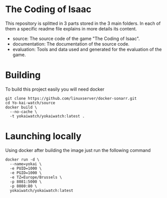 # The Coding of Isaac
This repository is splitted in 3 parts stored in the 3 main folders. In each of them a specific readme file explains in more details its content.

- source: The source code of the game "The Coding of Isaac".
- documentation: The documentation of the source code.
- evaluation: Tools and data used and generated for the evaluation of the game.

# Building
To build this project easily you will need docker

```
git clone https://github.com/linuxserver/docker-sonarr.git
cd Yo-kai-watch/source
docker build \
  --no-cache \
  -t yokaiwatch/yokaiwatch:latest .
```
# Launching locally
Using docker after building the image just run the following command

```
docker run -d \
  --name=yokai \
  -e PUID=1000 \
  -e PGID=1000 \
  -e TZ=Europe/Brussels \
  -p 8081:5000 \
  -p 8080:80 \
  yokaiwatch/yokaiwatch:latest
 ```
